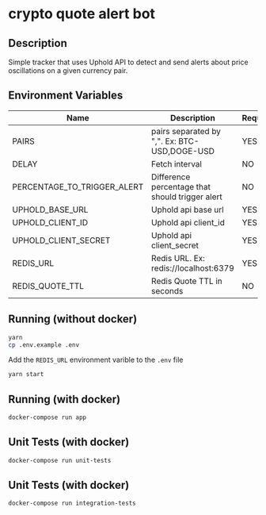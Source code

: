 # crypto quote alert bot

## Description

Simple tracker that uses Uphold API to detect and send alerts about price oscillations on a given currency pair.

## Environment Variables

| Name                  | Description                                                                                    | Required |
|-----------------------|------------------------------------------------------------------------------------------------|----------|
| PAIRS    | pairs separated by ",". Ex: BTC-USD,DOGE-USD                                                                     | YES      |
| DELAY       | Fetch interval                                                                        | NO      |
| PERCENTAGE_TO_TRIGGER_ALERT      | Difference percentage that should trigger alert                                                                       | NO      |
| UPHOLD_BASE_URL     | Uphold api base url                                                                       | YES      |
| UPHOLD_CLIENT_ID        | Uphold api client_id                                                                         | YES      |
| UPHOLD_CLIENT_SECRET       | Uphold api client_secret                                                                        | YES      |
| REDIS_URL         | Redis URL. Ex: redis://localhost:6379                                      | YES      |
| REDIS_QUOTE_TTL         | Redis Quote TTL in seconds                                      | NO      |

## Running (without docker)

```sh
yarn
cp .env.example .env
```
Add the `REDIS_URL` environment varible to the `.env` file
```sh
yarn start
```

## Running (with docker)

```sh
docker-compose run app
```

## Unit Tests (with docker)

```sh
docker-compose run unit-tests
```

## Unit Tests (with docker)

```sh
docker-compose run integration-tests
```
